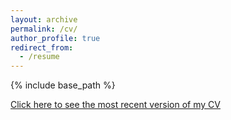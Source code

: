 ```yaml
---
layout: archive
permalink: /cv/
author_profile: true
redirect_from:
  - /resume
---
```


{% include base_path %}


[Click here to see the most recent version of my CV](http://academicpages.github.io/files/CV_YWRhee(2022)_V2.pdf)

